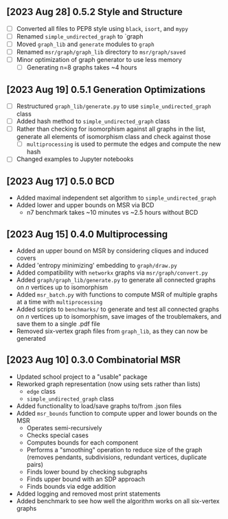 ## [2023 Aug 28] 0.5.2 Style and Structure
- [ ] Converted all files to PEP8 style using `black`, `isort`, and `mypy`
- [ ] Renamed `simple_undirected_graph` to `graph
- [ ] Moved `graph_lib` and `generate` modules to `graph`
- [ ] Renamed `msr/graph/graph_lib` directory to `msr/graph/saved`
- [ ] Minor optimization of graph generator to use less memory
  - [ ] Generating n=8 graphs takes ~4 hours

## [2023 Aug 19] 0.5.1 Generation Optimizations
- [ ] Restructured `graph_lib/generate.py` to use `simple_undirected_graph` class
- [ ] Added hash method to `simple_undirected_graph` class
- [ ] Rather than checking for isomorphism against all graphs in the list, generate all elements of isomorphism class and check against those
  - [ ] `multiprocessing` is used to permute the edges and compute the new hash
- [ ] Changed examples to Jupyter notebooks

## [2023 Aug 17] 0.5.0 BCD
- Added maximal independent set algorithm to `simple_undirected_graph`
- Added lower and upper bounds on MSR via BCD
  - n7 benchmark takes ~10 minutes vs ~2.5 hours without BCD

## [2023 Aug 15] 0.4.0 Multiprocessing
- Added an upper bound on MSR by considering cliques and induced covers
- Added 'entropy minimizing' embedding to `graph/draw.py`
- Added compatibility with `networkx` graphs via `msr/graph/convert.py`
- Added `graph/graph_lib/generate.py` to generate all connected graphs on $n$ vertices up to isomorphism
- Added `msr_batch.py` with functions to compute MSR of multiple graphs at a time with `multiprocessing`
- Added scripts to `benchmarks/` to generate and test all connected graphs on $n$ vertices up to isomorphism, save images of the troublemakers, and save them to a single .pdf file
- Removed six-vertex graph files from `graph_lib`, as they can now be generated

## [2023 Aug 10] 0.3.0 Combinatorial MSR
- Updated school project to a "usable" package
- Reworked graph representation (now using sets rather than lists)
  - `edge` class
  - `simple_undirected_graph` class
- Added functionality to load/save graphs to/from .json files
- Added `msr_bounds` function to compute upper and lower bounds on the MSR
  - Operates semi-recursively
  - Checks special cases
  - Computes bounds for each component
  - Performs a "smoothing" operation to reduce size of the graph
  (removes pendants, subdivisions, redundant vertices, duplicate pairs)
  - Finds lower bound by checking subgraphs
  - Finds upper bound with an SDP approach
  - Finds bounds via edge addition
- Added logging and removed most print statements
- Added benchmark to see how well the algorithm works on all six-vertex graphs